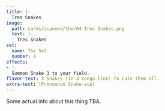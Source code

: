 ```yaml
---
title: |-
  Tres Snakes
image: 
  path: cards/scanned/the/04 Tres Snakes.png
  text: |-
    Tres Snakes
set:
  name: The Set
  number: 4
effects: 
- |-
  Summon Snake 3 to your field.
flavor-text: 3 Snakes (in a conga line) to rule them all.
extra-text: (Pronounce Snake-ace)
---
```

Some actual info about this thing TBA.
